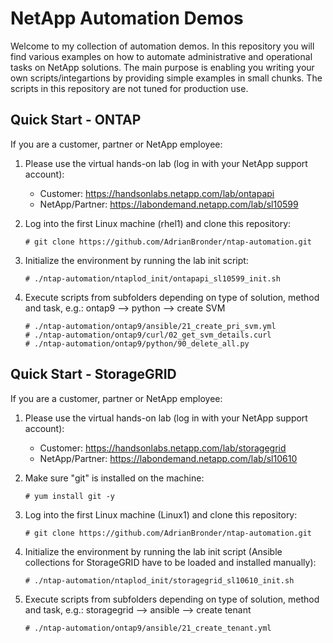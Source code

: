 # NetApp Automation Demos

Welcome to my collection of automation demos. In this repository you will find various examples on how to automate administrative and operational tasks on NetApp solutions. The main purpose is enabling you writing your own scripts/integartions by providing simple examples in small chunks. The scripts in this repository are not tuned for production use.

## Quick Start - ONTAP
If you are a customer, partner or NetApp employee:

1. Please use the virtual hands-on lab (log in with your NetApp support account):
   - Customer:       https://handsonlabs.netapp.com/lab/ontapapi
   - NetApp/Partner: https://labondemand.netapp.com/lab/sl10599
   
2. Log into the first Linux machine (rhel1) and clone this repository:
   ```
   # git clone https://github.com/AdrianBronder/ntap-automation.git
   ```
   
3. Initialize the environment by running the lab init script:
   ```
   # ./ntap-automation/ntaplod_init/ontapapi_sl10599_init.sh
   ```
   
4. Execute scripts from subfolders depending on type of solution, method and task, e.g.: ontap9 --> python --> create SVM
   ```
   # ./ntap-automation/ontap9/ansible/21_create_pri_svm.yml
   # ./ntap-automation/ontap9/curl/02_get_svm_details.curl
   # ./ntap-automation/ontap9/python/90_delete_all.py
   ```


## Quick Start - StorageGRID
If you are a customer, partner or NetApp employee:

1. Please use the virtual hands-on lab (log in with your NetApp support account):
   - Customer:       https://handsonlabs.netapp.com/lab/storagegrid
   - NetApp/Partner: https://labondemand.netapp.com/lab/sl10610
   
2. Make sure "git" is installed on the machine:
   ```
   # yum install git -y
   ```
   
3. Log into the first Linux machine (Linux1) and clone this repository:
   ```
   # git clone https://github.com/AdrianBronder/ntap-automation.git
   ```
   
4. Initialize the environment by running the lab init script (Ansible collections for StorageGRID have to be loaded and installed manually):
   ```
   # ./ntap-automation/ntaplod_init/storagegrid_sl10610_init.sh
   ```
   
5. Execute scripts from subfolders depending on type of solution, method and task, e.g.: storagegrid --> ansible --> create tenant
   ```
   # ./ntap-automation/ontap9/ansible/21_create_tenant.yml
   ```
